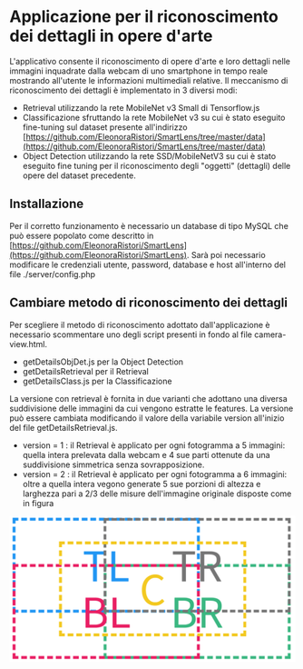 # Applicazione per il riconoscimento dei dettagli in opere d'arte
L'applicativo consente il riconoscimento di opere d'arte e loro dettagli nelle immagini inquadrate dalla webcam di uno
smartphone in tempo reale mostrando all'utente le informazioni multimediali relative.
Il meccanismo di riconoscimento dei dettagli è implementato in 3 diversi modi:
* Retrieval utilizzando la rete MobileNet v3 Small di Tensorflow.js
* Classificazione sfruttando la rete MobileNet v3 su cui è stato eseguito fine-tuning sul dataset
presente all'indirizzo [https://github.com/EleonoraRistori/SmartLens/tree/master/data](https://github.com/EleonoraRistori/SmartLens/tree/master/data)
* Object Detection utilizzando la rete SSD/MobileNetV3 su cui è stato eseguito fine tuning per il riconoscimento degli
"oggetti" (dettagli) delle opere del dataset precedente.

## Installazione
Per il corretto funzionamento è necessario un database di tipo MySQL che può essere popolato come descritto in 
[https://github.com/EleonoraRistori/SmartLens](https://github.com/EleonoraRistori/SmartLens). Sarà poi necessario
modificare le credenziali utente, password, database e host all'interno del file ./server/config.php 

## Cambiare metodo di riconoscimento dei dettagli
Per scegliere il metodo di riconoscimento adottato dall'applicazione è necessario scommentare uno degli script presenti in fondo 
al file camera-view.html.
* getDetailsObjDet.js per la Object Detection
* getDetailsRetrieval per il Retrieval
* getDetailsClass.js per la Classificazione

La versione con retrieval è fornita in due varianti che adottano una diversa suddivisione delle immagini da cui vengono estratte le features.
La versione può essere cambiata modificando il valore della variabile version all'inizio del file getDetailsRetrieval.js.
* version = 1 : il Retrieval è applicato per ogni fotogramma a 5 immagini: quella intera prelevata dalla webcam e 4 sue parti
ottenute da una suddivisione simmetrica senza sovrapposizione.
* version = 2 : il Retrieval è applicato per ogni fotogramma a 6 immagini: oltre a quella intera vegono generate 5 sue porzioni
di altezza e larghezza pari a 2/3 delle misure dell'immagine originale disposte come in figura

![alt text](https://github.com/EleonoraRistori/SmartLens/blob/master/Suddivisione.png?raw=true)